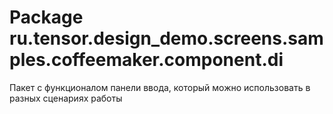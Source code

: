 # Package ru.tensor.design_demo.screens.samples.coffeemaker.component.di

Пакет с функционалом панели ввода, который можно использовать в разных сценариях работы